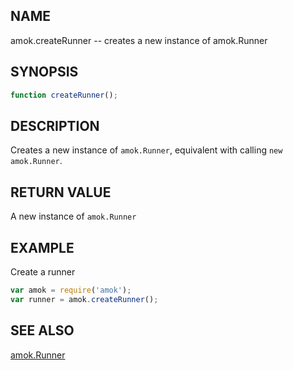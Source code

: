 ## NAME

amok.createRunner -- creates a new instance of amok.Runner

## SYNOPSIS

```js
function createRunner();
```

## DESCRIPTION

Creates a new instance of `amok.Runner`, equivalent with calling `new amok.Runner`.

## RETURN VALUE

A new instance of `amok.Runner`

## EXAMPLE

Create a runner

```js
var amok = require('amok');
var runner = amok.createRunner();
```

## SEE ALSO

[amok.Runner](amok.Runner.3.md)
